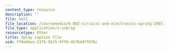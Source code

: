 ```yaml
---
content_type: resource
description: ''
file: null
file_location: /coursemedia/6-002-circuits-and-electronics-spring-2007/ff0e6bea21755b159ff04576ddff676c_COdQmA9g9S8.vtt
file_type: application/x-subrip
resourcetype: Other
title: 3play caption file
uid: ff0e6bea-2175-5b15-9ff0-4576ddff676c
---
```


